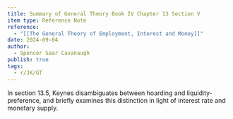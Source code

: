 ```yaml
---
title: Summary of General Theory Book IV Chapter 13 Section V
item type: Reference Note
reference:
  - "[[The General Theory of Employment, Interest and Money]]"
date: 2024-09-04
author:
  - Spencer Saar Cavanaugh
publish: true
tags:
  - r/JK/GT
---
```

In section 13.5, Keynes disambiguates between hoarding and liquidity-preference, and briefly examines this distinction in light of interest rate and monetary supply. 